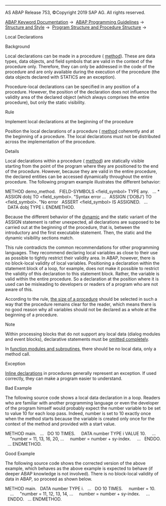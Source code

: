   

* * *

AS ABAP Release 753, ©Copyright 2019 SAP AG. All rights reserved.

[ABAP Keyword Documentation](https://help.sap.com/doc/abapdocu_753_index_htm/7.53/en-US/abenabap.htm) →  [ABAP Programming Guidelines](https://help.sap.com/doc/abapdocu_753_index_htm/7.53/en-US/abenabap_pgl.htm) →  [Structure and Style](https://help.sap.com/doc/abapdocu_753_index_htm/7.53/en-US/abenstructure_style_guidl.htm) →  [Program Structure and Procedure Structure](https://help.sap.com/doc/abapdocu_753_index_htm/7.53/en-US/abenprogr_proc_structure_guidl.htm) → 

Local Declarations

Background

Local declarations can be made in a procedure ( [method](https://help.sap.com/doc/abapdocu_753_index_htm/7.53/en-US/abenfunct_module_subroutine_guidl.htm "Guideline")). These are data types, data objects, and field symbols that are valid in the context of the procedure only. Therefore, they can only be addressed in the code of the procedure and are only available during the execution of the procedure (the data objects declared with STATICS are an exception).

Procedure-local declarations can be specified in any position of a procedure. However, the position of the declaration does not influence the validity area of the declared object (which always comprises the entire procedure), but only the static visibility.

Rule

Implement local declarations at the beginning of the procedure

Position the local declarations of a procedure ( [method](https://help.sap.com/doc/abapdocu_753_index_htm/7.53/en-US/abenfunct_module_subroutine_guidl.htm "Guideline") coherently and at the beginning of a procedure. The local declarations must not be distributed across the implementation of the procedure.

Details

Local declarations within a procedure ( [method](https://help.sap.com/doc/abapdocu_753_index_htm/7.53/en-US/abenfunct_module_subroutine_guidl.htm "Guideline")) are statically visible starting from the point of the program where they are positioned to the end of the procedure. However, because they are valid in the entire procedure, the declared entities can be accessed dynamically throughout the entire procedure. The following program example illustrates the different behavior:

METHOD demo\_method.
  FIELD-SYMBOLS <field\_symbol> TYPE any.
  ...
\* ASSIGN dobj TO <field\_symbol>. "Syntax error ...
  ASSIGN ('DOBJ') TO <field\_symbol>. "No error
  ASSERT <field\_symbol> IS ASSIGNED.
  ...
  DATA dobj TYPE i.
ENDMETHOD.

Because the different behavior of the [dynamic](https://help.sap.com/doc/abapdocu_753_index_htm/7.53/en-US/abendynamic_prog_technique_guidl.htm "Guideline") and the static variant of the ASSIGN statement is rather unexpected, all declarations are supposed to be carried out at the beginning of the procedure, that is, between the introductory and the first executable statement. Then, the static and the dynamic visibility sections match.

This rule contradicts the common recommendations for other programming languages. They recommend declaring local variables as close to their use as possible to tightly restrict their validity area. In ABAP, however, there is no block-local validity of local variables. Positioning a declaration within the statement block of a loop, for example, does not make it possible to restrict the validity of this declaration to this statement block. Rather, the variable is valid within the entire procedure. So a declaration at the position where it is used can be misleading to developers or readers of a program who are not aware of this.

According to the rule, [the size of a procedure](https://help.sap.com/doc/abapdocu_753_index_htm/7.53/en-US/abenproc_volume_guidl.htm "Guideline") should be selected in such a way that the procedure remains clear for the reader, which means there is no good reason why all variables should not be declared as a whole at the beginning of a procedure.

Note

Within processing blocks that do not support any local data (dialog modules and event blocks), declarative statements must be [omitted completely](https://help.sap.com/doc/abapdocu_753_index_htm/7.53/en-US/abenglobal_declar_guidl.htm "Guideline").

In [function modules and subroutines](https://help.sap.com/doc/abapdocu_753_index_htm/7.53/en-US/abenfunct_module_subroutine_guidl.htm "Guideline"), there should be no local data, only a method call.

Exception

[Inline declarations](https://help.sap.com/doc/abapdocu_753_index_htm/7.53/en-US/abendeclaration_inline_guidl.htm "Guideline") in procedures generally represent an exception. If used correctly, they can make a program easier to understand.

Bad Example

The following source code shows a local data declaration in a loop. Readers who are familiar with another programming language or even the developer of the program himself would probably expect the number variable to be set to value 10 for each loop pass. Indeed, number is set to 10 exactly once when the method starts because the variable is created only once for the context of the method and provided with a start value.

METHOD main.
  ...
  DO 10 TIMES.
    DATA number TYPE i VALUE 10.
    ...
    "number = 11, 13, 16, 20, ...
    number = number + sy-index.
    ...
  ENDDO.
  ...
ENDMETHOD.

Good Example

The following source code shows the corrected version of the above example, which behaves as the above example is expected to behave (if deeper ABAP knowledge is not involved). There is no block-local validity of data in ABAP, so proceed as shown below.

METHOD main.
  DATA number TYPE i.
  ...
  DO 10 TIMES.
    number = 10.
    ...
    "number = 11, 12, 13, 14, ...
    number = number + sy-index.
    ...
  ENDDO.
  ...
ENDMETHOD.